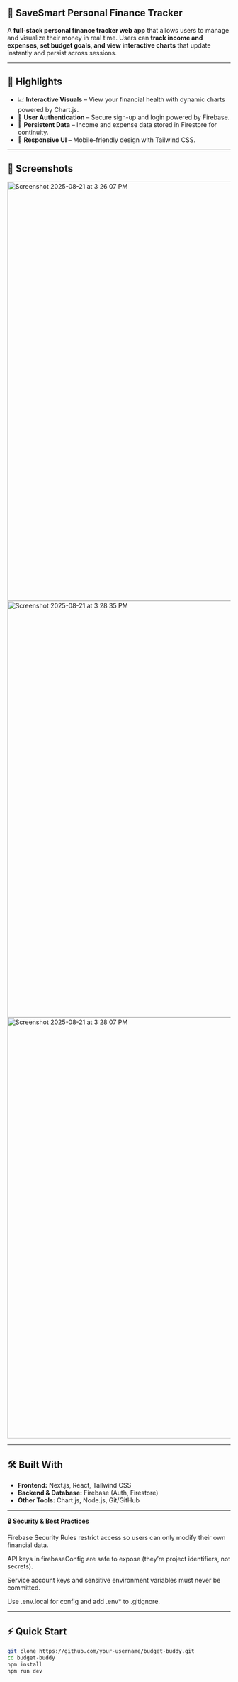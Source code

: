 ## 💸 SaveSmart Personal Finance Tracker
A **full-stack personal finance tracker web app** that allows users to manage and visualize their money in real time. Users can **track income and expenses, set budget goals, and view interactive charts** that update instantly and persist across sessions.

---

## 🚀 Highlights

- 📈 **Interactive Visuals** – View your financial health with dynamic charts powered by Chart.js.
- 🔑 **User Authentication** – Secure sign-up and login powered by Firebase.
- 💾 **Persistent Data** – Income and expense data stored in Firestore for continuity.
- 📱 **Responsive UI** – Mobile-friendly design with Tailwind CSS.

---

## 📸 Screenshots

<img width="1909" height="945" alt="Screenshot 2025-08-21 at 3 26 07 PM" src="https://github.com/user-attachments/assets/c007be46-3cef-4189-a83a-7eea49c5bf94" />

<img width="1903" height="939" alt="Screenshot 2025-08-21 at 3 28 35 PM" src="https://github.com/user-attachments/assets/2e332470-0757-4ff4-b4d5-5e49418d67b9" />

<img width="1912" height="949" alt="Screenshot 2025-08-21 at 3 28 07 PM" src="https://github.com/user-attachments/assets/3f4a3077-5b5c-46fc-b8a0-ca774d86d58a" />

---

## 🛠️ Built With

- **Frontend:** Next.js, React, Tailwind CSS
- **Backend & Database:** Firebase (Auth, Firestore)
- **Other Tools:** Chart.js, Node.js, Git/GitHub

---

**🔒 Security & Best Practices**

Firebase Security Rules restrict access so users can only modify their own financial data.

API keys in firebaseConfig are safe to expose (they’re project identifiers, not secrets).

Service account keys and sensitive environment variables must never be committed.

Use .env.local for config and add .env* to .gitignore.

---

## ⚡ Quick Start

```bash
git clone https://github.com/your-username/budget-buddy.git
cd budget-buddy
npm install
npm run dev
